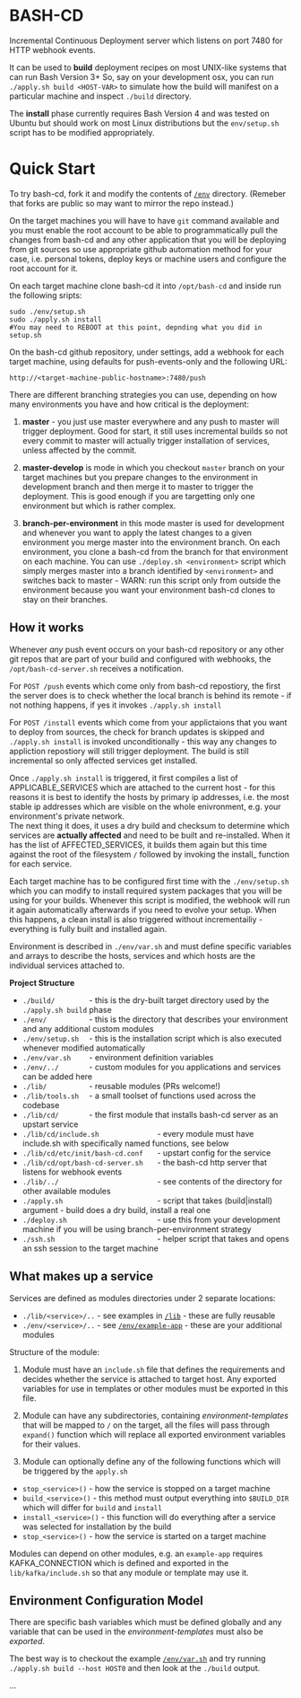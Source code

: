 # BASH-CD

Incremental Continuous Deployment server which listens on port 7480 for HTTP webhook events.

It can be used to __build__ deployment recipes on most UNIX-like systems that can run Bash Version 3+ 
So, say on your development osx, you can run `./apply.sh build <HOST-VAR>` to simulate how the build will
manifest on a particular machine and inspect `./build` directory. 

The __install__ phase currently requires Bash Version 4 and was tested on Ubuntu but should work on most
Linux distributions but the `env/setup.sh` script has to be modified appropriately.  


# Quick Start 
 
To try bash-cd, fork it and modify the contents of [`/env`](env) directory. (Remeber that forks are public so may want to mirror the repo instead.)

On the target machines you will have to have `git` command available and you must enable the root account
to be able to programmatically pull the changes from bash-cd and any other application that you will be 
deploying from git sources so use appropriate github automation method for your case, i.e. personal tokens, 
deploy keys or machine users and configure the root account for it. 

On each target machine clone bash-cd it into `/opt/bash-cd` and inside run the following sripts: 
 
    sudo ./env/setup.sh
    sudo ./apply.sh install
    #You may need to REBOOT at this point, depnding what you did in setup.sh
    
On the bash-cd github repository, under settings, add a webhook for each target machine, using
defaults for push-events-only and the following URL:

    http://<target-machine-public-hostname>:7480/push

There are different branching strategies you can use, depending on how many environments you have and how
critical is the deployment:

1. **master** - you just use master everywhere and any push to master will trigger deployment.
    Good for start, it still uses incremental builds so not every commit to master will actually trigger
    installation of services, unless affected by the commit.
     
2. **master-develop** is mode in which you checkout `master` branch on your target machines but you prepare
    changes to the environment in development branch and then merge it to master to trigger the deployment.
    This is good enough if you are targetting only one environment but which is rather complex.

3. **branch-per-environment** in this mode master is used for development and whenever you want to apply
    the latest changes to a given environment you merge master into the environment branch. 
    On each environment, you clone a bash-cd from the branch for that environment on each machine.
    You can use `./deploy.sh <environment>` script which simply merges master into a branch identified by `<environment>`
    and switches back to master - WARN: run this script only from outside the environment because you want
    your environment bash-cd clones to stay on their branches.

## How it works

Whenever _any_ push event occurs on your bash-cd repository or any other git repos that are part of your build
and configured with webhooks, the `/opt/bash-cd-server.sh` receives a notification.


For `POST /push` events which come only from bash-cd repostiory, the first the server does is to check whether the local 
branch is behind its remote - if not nothing happens, if yes it invokes `./apply.sh install`

For `POST /install` events which come from your applictaions that you want to deploy from sources, the check for branch updates is skipped and `./apply.sh install` is invoked unconditionally - this way any changes to appliction repostiory
will still trigger deployment. The build is still incremental so only affected services get installed.

Once `./apply.sh install` is triggered, it first compiles a list of APPLICABLE_SERVICES which are attached to the 
current host - for this reasons it is best to identify the hosts by primary ip addresses, i.e. the most stable
ip addresses which are visible on the whole enivronment, e.g. your environment's private network.  
The next thing it does, it uses a dry build and checksum to determine which services are __actually affected__
and need to be built and re-installed. When it has the list of AFFECTED_SERVICES, it  builds them again but 
this time against the root of the filesystem `/` followed by invoking the install_ function for each service.

Each target machine has to be configured first time with the `./env/setup.sh` which you can modify to install 
required system packages that you will be using for your builds. Whenever this script is modified, the webhook
will run it again automatically afterwards if you need to evolve your setup. When this happens, a clean install
is also triggered without incrementailiy - everything is fully built and installed again.

Environment is described in `./env/var.sh` and must define specific variables and arrays to describe the hosts,
 services and which hosts are the individual services attached to. 

**Project Structure**

- `./build/        ` - this is the dry-built target directory used by the `./apply.sh build` phase
- `./env/          ` - this is the directory that describes your environment and any additional custom modules
- `./env/setup.sh  ` - this is the installation script which is also executed whenever modified automatically
- `./env/var.sh    ` - environment definition variables
- `./env/../       ` - custom modules for you applications and services can be added here 
- `./lib/          ` - reusable modules (PRs welcome!)
- `./lib/tools.sh  ` - a small toolset of functions used across the codebase 
- `./lib/cd/       ` - the first module that installs bash-cd server as an upstart service
- `./lib/cd/include.sh              ` - every module must have include.sh with specifically named functions, see below
- `./lib/cd/etc/init/bash-cd.conf   ` - upstart config for the service
- `./lib/cd/opt/bash-cd-server.sh   ` - the bash-cd http server that listens for webhook events
- `./lib/../                        ` - see contents of the directory for other available modules
- `./apply.sh                       ` - script that takes (build|install) argument - build does a dry build, install a real one
- `./deploy.sh                      ` - use this from your development machine if you will be using branch-per-environment strategy
- `./ssh.sh                         ` - helper script that takes <HOST-VAR> and opens an ssh session to the target machine


## What makes up a service

Services are defined as modules directories under 2 separate locations:
- `./lib/<service>/..` - see examples in [`/lib`](lib) - these are fully reusable 
- `./env/<service>/..` - see [`/env/example-app`](env/example-app) - these are your additional modules
 
Structure of the module:

1. Module must have an `include.sh` file that defines the requirements and decides whether the service is attached to target host. Any exported variables for use in templates or other modules must be exported in this file.

2. Module can have any subdirectories, containing *environment-templates* that will be mapped to `/` on the target, all the files will pass through `expand()` function which will replace all exported environment variables for their values.

3. Module can optionally define any of the following functions which will be triggered by the `apply.sh`
- `stop_<service>()` - how the service is stopped on a target machine
- `build_<service>()` - this method must output everything into `$BUILD_DIR` which will differ for `build` and `install` 
- `install_<service>()` - this function will do everything after a service was selected for installation by the build
- `stop_<service>()` - how the service is started on a target machine

Modules can depend on other modules, e.g. an `example-app` requires KAFKA_CONNECTION which is defined and exported in the `lib/kafka/include.sh` so that any module or template may use it.

## Environment Configuration Model

There are specific bash variables which must be defined globally and any variable that can be used in the 
*environment-templates* must also be *exported*.

The best way is to checkout the example [`/env/var.sh`](env/var.sh) and try running `./apply.sh build --host HOST0`
and then look at the `./build` output.
 
...

